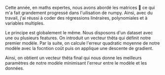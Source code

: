 Cette année, en maths expertes, nous avons abordé les matrices 🧮 ce qui m'a fait grandement progressé dans l'uilisation de numpy.
Ainsi, avec du travail, j'ai réussi à coder des régressions linéraires, polynomiales et à variables multiples. 

Le principe est globalement le même. Nous disposons d'un dataset avec une ou plusieurs features. 
On introduit un vecteur thêta qui définit notre premier modèle.
Par la suite, on calcule l'erreur quadratic moyenne de notre modèle avec la focntion coût puis on applique une descente de gradient.

Ainsi, on obtient un vecteur thêta final qui nous donne les meilleurs paramètres de notre modèle minimisant l'erreur entre le modèle et les données.
